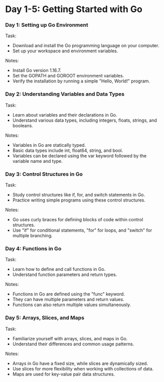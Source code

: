# Day 1-5: Getting Started with Go

### Day 1: Setting up Go Environment
Task:
- Download and install the Go programming language on your computer.
- Set up your workspace and environment variables.

Notes:
- Install Go version 1.16.7.
- Set the GOPATH and GOROOT environment variables.
- Verify the installation by running a simple "Hello, World!" program.

### Day 2: Understanding Variables and Data Types
Task:
- Learn about variables and their declarations in Go.
- Understand various data types, including integers, floats, strings, and booleans.

Notes:
- Variables in Go are statically typed.
- Basic data types include int, float64, string, and bool.
- Variables can be declared using the var keyword followed by the variable name and type.

### Day 3: Control Structures in Go
Task:
- Study control structures like if, for, and switch statements in Go.
- Practice writing simple programs using these control structures.

Notes:
- Go uses curly braces for defining blocks of code within control structures.
- Use "if" for conditional statements, "for" for loops, and "switch" for multiple branching.

### Day 4: Functions in Go
Task:
- Learn how to define and call functions in Go.
- Understand function parameters and return types.

Notes:
- Functions in Go are defined using the "func" keyword.
- They can have multiple parameters and return values.
- Functions can also return multiple values simultaneously.

### Day 5: Arrays, Slices, and Maps
Task:
- Familiarize yourself with arrays, slices, and maps in Go.
- Understand their differences and common usage patterns.

Notes:
- Arrays in Go have a fixed size, while slices are dynamically sized.
- Use slices for more flexibility when working with collections of data.
- Maps are used for key-value pair data structures.

